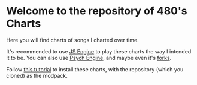 # Welcome to the repository of 480's Charts
Here you will find charts of songs I charted over time.

It's recommended to use [JS Engine](https://github.com/JordanSantiagoYT/FNF-JS-Engine) to play these charts the way I intended it to be. You can also use [Psych Engine](https://github.com/ShadowMario/FNF-PsychEngine), and maybe even it's [forks](https://github.com/ShadowMario/FNF-PsychEngine/forks).

Follow [this tutorial](https://youtu.be/f0u1F5YWQLg?si=8jdYi3oAPJ7jZ3M6) to install these charts, with the repository (which you cloned) as the modpack.
